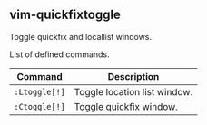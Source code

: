 ## vim-quickfixtoggle
Toggle quickfix and locallist windows.

List of defined commands.

| Command              | Description                    |
| -------------------- | ------------------------------ |
| `:Ltoggle[!]`        | Toggle location list window.   |
| `:Ctoggle[!]`        | Toggle quickfix window.        |
